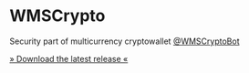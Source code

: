 # WMSCrypto
Security part of multicurrency cryptowallet [@WMSCryptoBot](https://t.me/WMSCryptoBot)

[» Download the latest release «](https://github.com/vasinkd/WMSCrypto/releases/latest)
